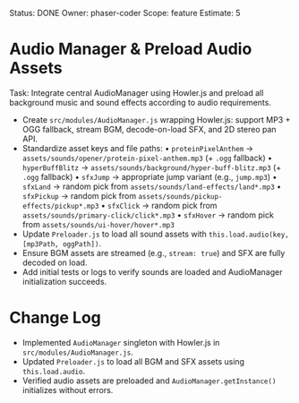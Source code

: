 Status: DONE
Owner: phaser-coder
Scope: feature
Estimate: 5

# Audio Manager & Preload Audio Assets

Task: Integrate central AudioManager using Howler.js and preload all background music and sound effects according to audio requirements.

- Create `src/modules/AudioManager.js` wrapping Howler.js: support MP3 + OGG fallback, stream BGM, decode-on-load SFX, and 2D stereo pan API.
- Standardize asset keys and file paths:
  • `proteinPixelAnthem` → `assets/sounds/opener/protein-pixel-anthem.mp3` (+ `.ogg` fallback)
  • `hyperBuffBlitz` → `assets/sounds/background/hyper-buff-blitz.mp3` (+ `.ogg` fallback)
  • `sfxJump` → appropriate jump variant (e.g., `jump.mp3`)
  • `sfxLand` → random pick from `assets/sounds/land-effects/land*.mp3`
  • `sfxPickup` → random pick from `assets/sounds/pickup-effects/pickup*.mp3`
  • `sfxClick` → random pick from `assets/sounds/primary-click/click*.mp3`
  • `sfxHover` → random pick from `assets/sounds/ui-hover/hover*.mp3`
- Update `Preloader.js` to load all sound assets with `this.load.audio(key, [mp3Path, oggPath])`.
- Ensure BGM assets are streamed (e.g., `stream: true`) and SFX are fully decoded on load.
- Add initial tests or logs to verify sounds are loaded and AudioManager initialization succeeds.

# Change Log

- Implemented `AudioManager` singleton with Howler.js in `src/modules/AudioManager.js`.
- Updated `Preloader.js` to load all BGM and SFX assets using `this.load.audio`.
- Verified audio assets are preloaded and `AudioManager.getInstance()` initializes without errors.
